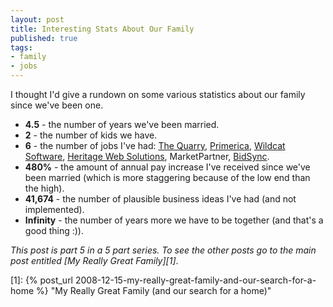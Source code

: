 ```yaml
---
layout: post
title: Interesting Stats About Our Family
published: true
tags:
- family
- jobs
---
```

I thought I'd give a rundown on some various statistics about our family since we've been one.

- **4.5** - the number of years we've been married.
- **2** - the number of kids we have.
- **6** - the number of jobs I've had: [The Quarry](http://www.quarryclimbing.com/ "The Quarry Indoor Climbing Center"), [Primerica](http://www.primerica.com/ "Primerica, Inc."), [Wildcat Software](http://www.wildcatsoftware.net "Wildcat Software, Inc."), [Heritage Web Solutions](http://www.heritagewebdesign.com/ "Heritage Web Solutions"), MarketPartner, [BidSync](http://www.bidsync.com "BidSync").
- **480%** - the amount of annual pay increase I've received since we've been married (which is more staggering because of the low end than the high).
- **41,674** - the number of plausible business ideas I've had (and not implemented).
- **Infinity** - the number of years more we have to be together (and that's a good thing :)).

_This post is part 5 in a 5 part series. To see the other posts go to the main post entitled [My Really Great Family][1]_.

  [1]: {% post_url 2008-12-15-my-really-great-family-and-our-search-for-a-home %} "My Really Great Family (and our search for a home)"

